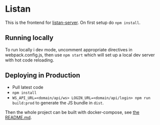 # Listan
This is the frontend for [listan-server](https://github.com/axeltlarsson/listan-server).
On first setup do `npm install`.

## Running locally
To run locally i dev mode, uncomment appropriate directives in webpack.config.js, then
use `npm start` which will set up a local dev server with hot code reloading.

## Deploying in Production
- Pull latest code
- `npm install`
- `WS_API_URL=<domain/api/ws> LOGIN_URL=<domain/api/login> npm run build:prod` to generate the JS bundle
in `dist`.

Then the whole project can be built with docker-compose, see [the README.md](../README.md).
